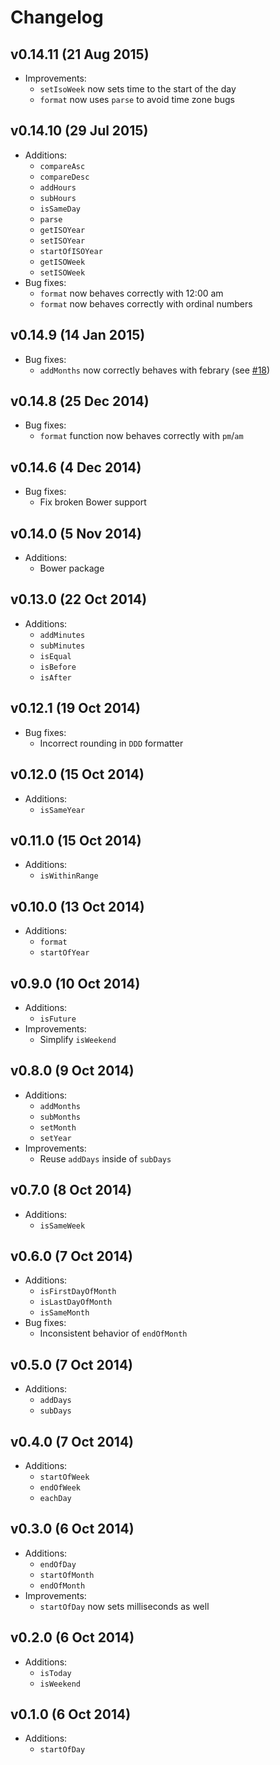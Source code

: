 # Changelog

## v0.14.11 (21 Aug 2015)

* Improvements:
  - `setIsoWeek` now sets time to the start of the day
  - `format` now uses `parse` to avoid time zone bugs

## v0.14.10 (29 Jul 2015)

* Additions:
  - `compareAsc`
  - `compareDesc`
  - `addHours`
  - `subHours`
  - `isSameDay`
  - `parse`
  - `getISOYear`
  - `setISOYear`
  - `startOfISOYear`
  - `getISOWeek`
  - `setISOWeek`
* Bug fixes:
  - `format` now behaves correctly with 12:00 am
  - `format` now behaves correctly with ordinal numbers

## v0.14.9 (14 Jan 2015)

* Bug fixes:
  - `addMonths` now correctly behaves with febrary (see [#18](https://github.com/js-fns/date-fns/pull/18))

## v0.14.8 (25 Dec 2014)

* Bug fixes:
  - `format` function now behaves correctly with `pm`/`am`

## v0.14.6 (4 Dec 2014)

* Bug fixes:
  - Fix broken Bower support

## v0.14.0 (5 Nov 2014)

* Additions:
  - Bower package

## v0.13.0 (22 Oct 2014)

* Additions:
  - `addMinutes`
  - `subMinutes`
  - `isEqual`
  - `isBefore`
  - `isAfter`

## v0.12.1 (19 Oct 2014)

* Bug fixes:
  - Incorrect rounding in `DDD` formatter

## v0.12.0 (15 Oct 2014)

* Additions:
  - `isSameYear`

## v0.11.0 (15 Oct 2014)

* Additions:
  - `isWithinRange`

## v0.10.0 (13 Oct 2014)

* Additions:
  - `format`
  - `startOfYear`

## v0.9.0 (10 Oct 2014)

* Additions:
  - `isFuture`
* Improvements:
  - Simplify `isWeekend`

## v0.8.0 (9 Oct 2014)

* Additions:
  - `addMonths`
  - `subMonths`
  - `setMonth`
  - `setYear`
* Improvements:
  - Reuse `addDays` inside of `subDays`

## v0.7.0 (8 Oct 2014)

* Additions:
  - `isSameWeek`

## v0.6.0 (7 Oct 2014)

* Additions:
  - `isFirstDayOfMonth`
  - `isLastDayOfMonth`
  - `isSameMonth`
* Bug fixes:
  - Inconsistent behavior of `endOfMonth`

## v0.5.0 (7 Oct 2014)

* Additions:
  - `addDays`
  - `subDays`

## v0.4.0 (7 Oct 2014)

* Additions:
  - `startOfWeek`
  - `endOfWeek`
  - `eachDay`

## v0.3.0 (6 Oct 2014)

* Additions:
  - `endOfDay`
  - `startOfMonth`
  - `endOfMonth`
* Improvements:
  - `startOfDay` now sets milliseconds as well

## v0.2.0 (6 Oct 2014)

* Additions:
  - `isToday`
  - `isWeekend`

## v0.1.0 (6 Oct 2014)

* Additions:
  - `startOfDay`

